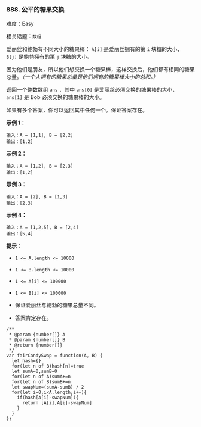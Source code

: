 ### 888. 公平的糖果交换

难度：Easy

相关话题：`数组`

爱丽丝和鲍勃有不同大小的糖果棒： `A[i]`  是爱丽丝拥有的第  `i` 块糖的大小， `B[j]`  是鲍勃拥有的第  `j` 块糖的大小。



因为他们是朋友，所以他们想交换一个糖果棒，这样交换后，他们都有相同的糖果总量。*（一个人拥有的糖果总量是他们拥有的糖果棒大小的总和。）* 



返回一个整数数组  `ans` ，其中  `ans[0]`  是爱丽丝必须交换的糖果棒的大小， `ans[1]` 是 Bob 必须交换的糖果棒的大小。



如果有多个答案，你可以返回其中任何一个。保证答案存在。







**示例 1：** 



```
输入：A = [1,1], B = [2,2]
输出：[1,2]
```


**示例 2：** 



```
输入：A = [1,2], B = [2,3]
输出：[1,2]
```


**示例 3：** 



```
输入：A = [2], B = [1,3]
输出：[2,3]
```


**示例 4：** 



```
输入：A = [1,2,5], B = [2,4]
输出：[5,4]
```






**提示：** 




* `1 <= A.length <= 10000`

* `1 <= B.length <= 10000`

* `1 <= A[i] <= 100000`

* `1 <= B[i] <= 100000`

* 保证爱丽丝与鲍勃的糖果总量不同。

* 答案肯定存在。




```
/**
 * @param {number[]} A
 * @param {number[]} B
 * @return {number[]}
 */
var fairCandySwap = function(A, B) {
  let hash={}
  for(let n of B)hash[n]=true
  let sumA=0,sumB=0
  for(let n of A)sumA+=n
  for(let n of B)sumB+=n
  let swapNum=(sumA-sumB) / 2
  for(let i=0;i<A.length;i++){
    if(hash[A[i]-swapNum]){
      return [A[i],A[i]-swapNum]
    }
  }
};
```

